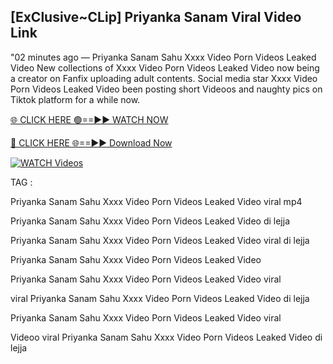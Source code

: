 ## [ExClusive~CLip] Priyanka Sanam Viral Video Link


"02 minutes ago —  Priyanka Sanam Sahu Xxxx Video Porn Videos Leaked Video New collections of   Xxxx Video Porn Videos Leaked Video now being a creator on Fanfix uploading adult contents. Social media star   Xxxx Video Porn Videos Leaked Video been posting short Videoos and naughty pics on Tiktok platform for a while now.


[🌐 CLICK HERE 🟢==►► WATCH NOW](https://ultra-bulletin.blogspot.com/p/ultra-bulletin-23.html)

[🔴 CLICK HERE 🌐==►► Download Now](https://ultra-bulletin.blogspot.com/p/ultra-bulletin-23.html)

[![WATCH Videos](https://i.imgur.com/dJHk4Zq.gif)](https://ultra-bulletin.blogspot.com/p/ultra-bulletin-23.html)


TAG :

Priyanka Sanam Sahu Xxxx Video Porn Videos Leaked Video viral mp4

Priyanka Sanam Sahu Xxxx Video Porn Videos Leaked Video di lejja

Priyanka Sanam Sahu Xxxx Video Porn Videos Leaked Video viral di lejja

Priyanka Sanam Sahu Xxxx Video Porn Videos Leaked Video

Priyanka Sanam Sahu Xxxx Video Porn Videos Leaked Video viral

viral Priyanka Sanam Sahu Xxxx Video Porn Videos Leaked Video di lejja

Priyanka Sanam Sahu Xxxx Video Porn Videos Leaked Video viral

Videoo viral Priyanka Sanam Sahu Xxxx Video Porn Videos Leaked Video di lejja
